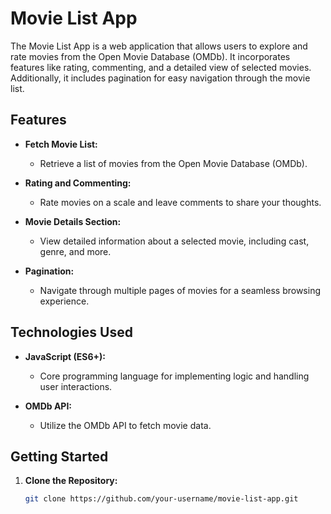 # Movie List App

The Movie List App is a web application that allows users to explore and rate movies from the Open Movie Database (OMDb). It incorporates features like rating, commenting, and a detailed view of selected movies. Additionally, it includes pagination for easy navigation through the movie list.

## Features

- **Fetch Movie List:**
  - Retrieve a list of movies from the Open Movie Database (OMDb).

- **Rating and Commenting:**
  - Rate movies on a scale and leave comments to share your thoughts.

- **Movie Details Section:**
  - View detailed information about a selected movie, including cast, genre, and more.

- **Pagination:**
  - Navigate through multiple pages of movies for a seamless browsing experience.

## Technologies Used


- **JavaScript (ES6+):**
  - Core programming language for implementing logic and handling user interactions.

- **OMDb API:**
  - Utilize the OMDb API to fetch movie data.

## Getting Started

1. **Clone the Repository:**
   ```bash
   git clone https://github.com/your-username/movie-list-app.git
